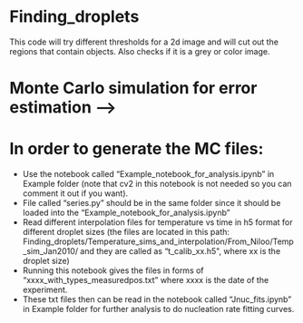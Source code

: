 # Finding_droplets
This code will try different thresholds for a 2d image and will cut out the regions that contain objects. Also checks if it is a grey or color image.

# Monte Carlo simulation for error estimation -->

# In order to generate the MC files:

- Use the notebook called “Example_notebook_for_analysis.ipynb” in Example folder (note that cv2 in this notebook is not needed so you can comment it out if you want).
- File called “series.py” should be in the same folder since it should be loaded into the “Example_notebook_for_analysis.ipynb” 
- Read different interpolation files for temperature vs time in h5 format for different droplet sizes (the files are located in this path: Finding_droplets/Temperature_sims_and_interpolation/From_Niloo/Temp_sim_Jan2010/ and they are called as “t_calib_xx.h5", where xx is the droplet size)
- Running this notebook gives the files in forms of “xxxx_with_types_measuredpos.txt” where xxxx is the date of the experiment.
- These txt files then can be read in the notebook called “Jnuc_fits.ipynb” in Example folder for further analysis to do nucleation rate fitting curves.
